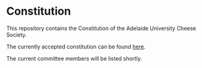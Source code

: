 Constitution
================
This repository contains the Constitution of the Adelaide University Cheese Society.

The currently accepted constitution can be found [here](https://github.com/AUCS/Constitution/blob/master/Constitution.md).

The current committee members will be listed shortly.